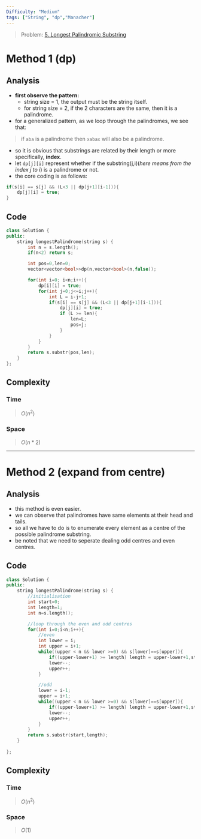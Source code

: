 ```yaml
---
Difficulty: "Medium"
tags: ["String", "dp","Manacher"]
---
```


> Problem: [5. Longest Palindromic Substring](https://leetcode.com/problems/longest-palindromic-substring/)
# Method 1 (dp)
## Analysis 
- **first observe the pattern:**
    - string size = 1, the output must be the string itself.
    - for string size = 2, if the 2 characters are the same, then it is a palindrome.
- for a generalized pattern, as we loop through the palindromes, we see that:
> if `aba` is a palindrome then `xabax` will also be a palindrome.
- so it is obvious that substrings are related by their length or more specifically, **index**.
- let `dp[j][i]` represent whether if the substring(j,i)(*here means from the index j to i*) is a palindrome or not.
- the core coding is as follows:
```cpp
if(s[i] == s[j] && (L<3 || dp[j+1][i-1])){
    dp[j][i] = true;
}
```

## Code
```c++
class Solution {
public:
    string longestPalindrome(string s) {
        int n = s.length();
        if(n<2) return s;

        int pos=0,len=0;
        vector<vector<bool>>dp(n,vector<bool>(n,false));

        for(int i=0; i<n;i++){
            dp[i][i] = true;
            for(int j=0;j<=i;j++){
                int L = i-j+1;
                if(s[i] == s[j] && (L<3 || dp[j+1][i-1])){
                    dp[j][i] = true;
                    if (L >= len){
                        len=L;
                        pos=j;
                    }
                }
            }
        }
        return s.substr(pos,len);
    }
};
```	
## Complexity
### Time
>$O(n^2)$
### Space
>$O(n*2)$

 *** 

 # Method 2 (expand from centre)
## Analysis 
- this method is even easier.
- we can observe that palindromes have same elements at their head and tails. 
- so all we have to do is to enumerate every element as a centre of the possible palindrome substring.
- be noted that we need to seperate dealing odd centres and even centres.

## Code
```c++
class Solution {
public:
    string longestPalindrome(string s) {
        //initialisation
        int start=0;
        int length=1;
        int n=s.length();

        //loop through the even and odd centres
        for(int i=0;i<n;i++){
            //even 
            int lower = i;
            int upper = i+1;
            while((upper < n && lower >=0) && s[lower]==s[upper]){
                if((upper-lower+1) >= length) length = upper-lower+1,start=lower ;
                lower--;
                upper++;
            }

            //odd
            lower = i-1;
            upper = i+1;
            while((upper < n && lower >=0) && s[lower]==s[upper]){
                if((upper-lower+1) >= length) length = upper-lower+1,start=lower ;
                lower--;
                upper++;
            }
        }
        return s.substr(start,length);
    }
    
};
```	
## Complexity
### Time
>$O(n^2)$
### Space
>$O(1)$
